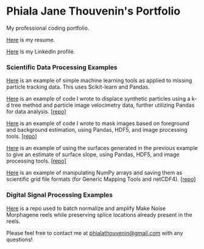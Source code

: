 # Phiala Jane Thouvenin's Portfolio

My professional coding portfolio.

[Here](resume_PJT.pdf) is my resume.

[Here](https://www.linkedin.com/in/phiala-jane-thouvenin/) is my LinkedIn profile.

### Scientific Data Processing Examples
[Here](ML_interp.md) is an example of simple machine learning tools as applied to missing particle tracking data. This uses Scikit-learn and Pandas.

[Here](particle_displacer_demo.md) is an example of code I wrote to displace synthetic particles using a k-d tree method and particle image velocimetry data, further utilizing Pandas for data analysis. [[repo]](https://github.com/phialahydrite/sptv_code)

[Here](surface_masking_demo.md) is an example of code I wrote to mask images based on foreground and background estimation, using Pandas, HDF5, and image processing tools. [[repo]](https://github.com/phialahydrite/surface_generator)

[Here](slope_calculator.md) is an example of using the surfaces generated in the previous example to give an estimate of surface slope, using Pandas, HDF5, and image processing tools. [[repo]](https://github.com/phialahydrite/slope_calculator)

[Here](gmt_test.md) is an example of manipulating NumPy arrays and saving them as scientific grid file formats (for Generic Mapping Tools and netCDF4). [[repo]](https://github.com/phialahydrite/gridfile)

### Digital Signal Processing Examples

[Here](https://github.com/phialahydrite/morphagene_batchnorm) is a repo used to batch normalize and amplify Make Noise Morphagene reels while preserving splice locations already present in the reels.

Please feel free to contact me at [phialathouvenin@gmail.com](mailto:phialathouvenin@gmail.com) with any questions!
